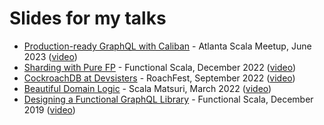 # Slides for my talks
- [Production-ready GraphQL with Caliban](https://github.com/ghostdogpr/slides/blob/b99c02ac9d1bcf0d173ba7d30d12820b727a31d7/Production-ready%20GraphQL%20with%20Caliban.pdf) - Atlanta Scala Meetup, June 2023 ([video](https://www.youtube.com/watch?v=-H7S0uQ-1ZQ))
- [Sharding with Pure FP](https://github.com/ghostdogpr/slides/blob/0afa308b02f7abb49e9979eb25d18eb5fcf44780/Sharding%20with%20Pure%20FP%20-%20Functional%20Scala%202022.pdf) - Functional Scala, December 2022 ([video](https://www.youtube.com/watch?v=V_l9n1kanHs))
- [CockroachDB at Devsisters](https://github.com/ghostdogpr/slides/blob/5a37fd7db0fe9b5ae7f7cfdcba0d8b7d367f89d8/CockroachDB%20at%20Devsisters.pdf) - RoachFest, September 2022 ([video](https://www.youtube.com/watch?v=iAWU-eGIYsk))
- [Beautiful Domain Logic](https://github.com/ghostdogpr/slides/blob/92566cb91bfdd2087b50494f2a43de6edf19c2a0/Beautiful%20Domain%20Logic.pdf) - Scala Matsuri, March 2022 ([video](https://www.youtube.com/watch?v=TVYhFpqlgZ4))
- [Designing a Functional GraphQL Library](https://github.com/ghostdogpr/slides/blob/92566cb91bfdd2087b50494f2a43de6edf19c2a0/Designing%20a%20Functional%20GraphQL%20Library.pdf) - Functional Scala, December 2019 ([video](https://www.youtube.com/watch?v=OC8PbviYUlQ))
